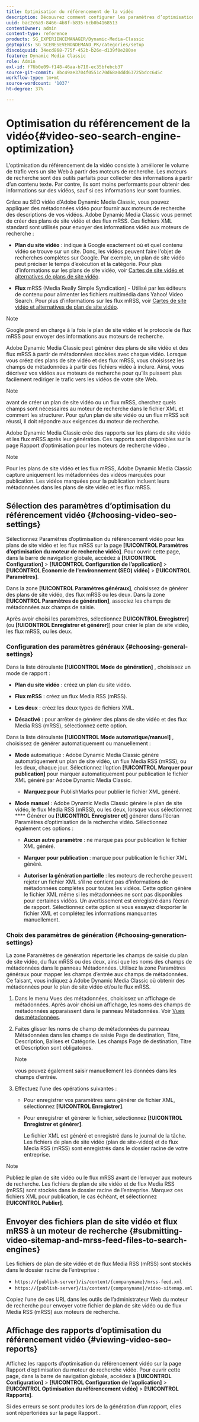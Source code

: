 ```yaml
---
title: Optimisation du référencement de la vidéo
description: Découvrez comment configurer les paramètres d’optimisation pour les moteurs de recherche vidéo dans Adobe Dynamic Media Classic.
uuid: bac2c6a9-8466-4b8f-b835-6cb0b4168513
contentOwner: admin
content-type: reference
products: SG_EXPERIENCEMANAGER/Dynamic-Media-Classic
geptopics: SG_SCENESEVENONDEMAND_PK/categories/setup
discoiquuid: 34ecd868-775f-452b-b26e-d139f0e280ae
feature: Dynamic Media Classic
role: Admin
exl-id: f76b0e09-f148-46aa-b710-ec35bfebcb37
source-git-commit: 8bc49ae3704f0551c70d68a0ddd63725bdcc645c
workflow-type: tm+mt
source-wordcount: '1037'
ht-degree: 37%

---
```


# Optimisation du référencement de la vidéo{#video-seo-search-engine-optimization}

L’optimisation du référencement de la vidéo consiste à améliorer le volume de trafic vers un site Web à partir des moteurs de recherche. Les moteurs de recherche sont des outils parfaits pour collecter des informations à partir d’un contenu texte. Par contre, ils sont moins performants pour obtenir des informations sur des vidéos, sauf si ces informations leur sont fournies.

Grâce au SEO vidéo d’Adobe Dynamic Media Classic, vous pouvez appliquer des métadonnées vidéo pour fournir aux moteurs de recherche des descriptions de vos vidéos. Adobe Dynamic Media Classic vous permet de créer des plans de site vidéo et des flux mRSS. Ces fichiers XML standard sont utilisés pour envoyer des informations vidéo aux moteurs de recherche :

* **Plan du site vidéo**  : indique à Google exactement où et quel contenu vidéo se trouve sur un site. Donc, les vidéos peuvent faire l&#39;objet de recherches complètes sur Google. Par exemple, un plan de site vidéo peut préciser le temps d’exécution et la catégorie. Pour plus d’informations sur les plans de site vidéo, voir [Cartes de site vidéo et alternatives de plans de site vidéo](https://developers.google.com/search/docs/advanced/sitemaps/video-sitemaps?visit_id=637558394348624754-567115452&amp;rd=1).

* **Flux**  mRSS (Media Really Simple Syndication) - Utilisé par les éditeurs de contenu pour alimenter les fichiers multimédia dans Yahoo! Video Search. Pour plus d’informations sur les flux mRSS, voir [Cartes de site vidéo et alternatives de plan de site vidéo](https://developers.google.com/search/docs/advanced/sitemaps/video-sitemaps?visit_id=637558394348624754-567115452&amp;rd=1).

>[!NOTE]
>
>Google prend en charge à la fois le plan de site vidéo et le protocole de flux mRSS pour envoyer des informations aux moteurs de recherche.

Adobe Dynamic Media Classic peut générer des plans de site vidéo et des flux mRSS à partir de métadonnées stockées avec chaque vidéo. Lorsque vous créez des plans de site vidéo et des flux mRSS, vous choisissez les champs de métadonnées à partir des fichiers vidéo à inclure. Ainsi, vous décrivez vos vidéos aux moteurs de recherche pour qu’ils puissent plus facilement rediriger le trafic vers les vidéos de votre site Web.

>[!NOTE]
>
>avant de créer un plan de site vidéo ou un flux mRSS, cherchez quels champs sont nécessaires au moteur de recherche dans le fichier XML et comment les structurer. Pour qu’un plan de site vidéo ou un flux mRSS soit réussi, il doit répondre aux exigences du moteur de recherche.

Adobe Dynamic Media Classic crée des rapports sur les plans de site vidéo et les flux mRSS après leur génération. Ces rapports sont disponibles sur la page Rapport d’optimisation pour les moteurs de recherche vidéo .

>[!NOTE]
>
>Pour les plans de site vidéo et les flux mRSS, Adobe Dynamic Media Classic capture uniquement les métadonnées des vidéos marquées pour publication. Les vidéos marquées pour la publication incluent leurs métadonnées dans les plans de site vidéo et les flux mRSS.

## Sélection des paramètres d’optimisation du référencement vidéo {#choosing-video-seo-settings}

Sélectionnez Paramètres d’optimisation du référencement vidéo pour les plans de site vidéo et les flux mRSS sur la page **[!UICONTROL Paramètres d’optimisation du moteur de recherche vidéo]**. Pour ouvrir cette page, dans la barre de navigation globale, accédez à **[!UICONTROL Configuration]** > **[!UICONTROL Configuration de l’application]** > **[!UICONTROL Économie de l’environnement (SEO) vidéo]** > **[!UICONTROL Paramètres]**.

Dans la zone **[!UICONTROL Paramètres généraux]**, choisissez de générer des plans de site vidéo, des flux mRSS ou les deux. Dans la zone **[!UICONTROL Paramètres de génération]**, associez les champs de métadonnées aux champs de saisie.

Après avoir choisi les paramètres, sélectionnez **[!UICONTROL Enregistrer]** (ou **[!UICONTROL Enregistrer et générer]**) pour créer le plan de site vidéo, les flux mRSS, ou les deux.

### Configuration des paramètres généraux {#choosing-general-settings}

Dans la liste déroulante **[!UICONTROL Mode de génération]** , choisissez un mode de rapport :

* **Plan du site vidéo**  : créez un plan du site vidéo.

* **Flux mRSS**  : créez un flux Media RSS (mRSS).

* **Les deux**  : créez les deux types de fichiers XML.

* **Désactivé**  : pour arrêter de générer des plans de site vidéo et des flux Media RSS (mRSS), sélectionnez cette option.

Dans la liste déroulante **[!UICONTROL Mode automatique/manuel]** , choisissez de générer automatiquement ou manuellement :

* **Mode**  automatique : Adobe Dynamic Media Classic génère automatiquement un plan de site vidéo, un flux Media RSS (mRSS), ou les deux, chaque jour. Sélectionnez l’option **[!UICONTROL Marquer pour publication]** pour marquer automatiquement pour publication le fichier XML généré par Adobe Dynamic Media Classic.

   * **Marquez pour** PublishMarks pour publier le fichier XML généré.

* **Mode manuel**  : Adobe Dynamic Media Classic génère le plan de site vidéo, le flux Media RSS (mRSS), ou les deux, lorsque vous sélectionnez  **** Générer ou  **[!UICONTROL Enregistrer et]** générer dans l’écran Paramètres d’optimisation de la recherche vidéo. Sélectionnez également ces options :

   * **Aucun autre paramètre**  : ne marque pas pour publication le fichier XML généré.

   * **Marquer pour publication**  : marque pour publication le fichier XML généré.

   * **Autoriser la génération partielle**  : les moteurs de recherche peuvent rejeter un fichier XML s’il ne contient pas d’informations de métadonnées complètes pour toutes les vidéos. Cette option génère le fichier XML même si les métadonnées ne sont pas disponibles pour certaines vidéos. Un avertissement est enregistré dans l’écran de rapport. Sélectionnez cette option si vous essayez d’exporter le fichier XML et complétez les informations manquantes manuellement.

### Choix des paramètres de génération {#choosing-generation-settings}

La zone Paramètres de génération répertorie les champs de saisie du plan de site vidéo, du flux mRSS ou des deux, ainsi que les noms des champs de métadonnées dans le panneau Métadonnées. Utilisez la zone Paramètres généraux pour mapper les champs d’entrée aux champs de métadonnées. Ce faisant, vous indiquez à Adobe Dynamic Media Classic où obtenir des métadonnées pour le plan de site vidéo et/ou le flux mRSS.

1. Dans le menu Vues des métadonnées, choisissez un affichage de métadonnées. Après avoir choisi un affichage, les noms des champs de métadonnées apparaissent dans le panneau Métadonnées.
Voir [Vues des métadonnées](application-setup.md#metadata_views).
1. Faites glisser les noms de champ de métadonnées du panneau Métadonnées dans les champs de saisie Page de destination, Titre, Description, Balises et Catégorie. Les champs Page de destination, Titre et Description sont obligatoires.

   >[!NOTE]
   >
   >vous pouvez également saisir manuellement les données dans les champs d’entrée.

1. Effectuez l’une des opérations suivantes :

   * Pour enregistrer vos paramètres sans générer de fichier XML, sélectionnez **[!UICONTROL Enregistrer]**.
   * Pour enregistrer et générer le fichier, sélectionnez **[!UICONTROL Enregistrer et générer]**.

      Le fichier XML est généré et enregistré dans le journal de la tâche. Les fichiers de plan de site vidéo (plan de site-vidéo) et de flux Media RSS (mRSS) sont enregistrés dans le dossier racine de votre entreprise.

>[!NOTE]
>
>Publiez le plan de site vidéo ou le flux mRSS avant de l’envoyer aux moteurs de recherche. Les fichiers de plan de site vidéo et de flux Media RSS (mRSS) sont stockés dans le dossier racine de l’entreprise. Marquez ces fichiers XML pour publication, le cas échéant, et sélectionnez **[!UICONTROL Publier]**.

## Envoyer des fichiers plan de site vidéo et flux mRSS à un moteur de recherche {#submitting-video-sitemap-and-mrss-feed-files-to-search-engines}

Les fichiers de plan de site vidéo et de flux Media RSS (mRSS) sont stockés dans le dossier racine de l’entreprise :

* `https://{publish-server}/is/content/{companyname}/mrss-feed.xml`
* `https://{publish-server}/is/content/{companyname}/video-sitemap.xml`

Copiez l’une de ces URL dans les outils de l’administrateur Web du moteur de recherche pour envoyer votre fichier de plan de site vidéo ou de flux Media RSS (mRSS) aux moteurs de recherche.

## Affichage des rapports d’optimisation du référencement vidéo {#viewing-video-seo-reports}

Affichez les rapports d’optimisation du référencement vidéo sur la page Rapport d’optimisation du moteur de recherche vidéo. Pour ouvrir cette page, dans la barre de navigation globale, accédez à **[!UICONTROL Configuration]** > **[!UICONTROL Configuration de l’application]** > **[!UICONTROL Optimisation du référencement vidéo]** > **[!UICONTROL Rapports]**.

Si des erreurs se sont produites lors de la génération d’un rapport, elles sont répertoriées sur la page Rapport .
